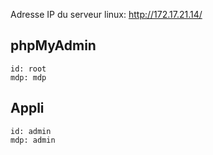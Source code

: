 Adresse IP du serveur linux: http://172.17.21.14/



## phpMyAdmin
```
id: root
mdp: mdp
```

## Appli
```
id: admin
mdp: admin
```
